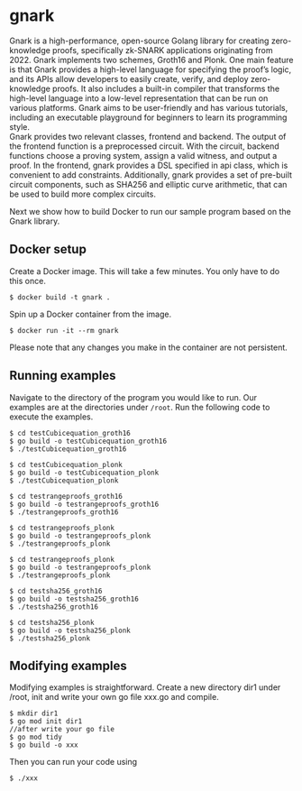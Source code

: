 # gnark

Gnark is a high-performance, open-source Golang library for creating zero-knowledge proofs, specifically zk-SNARK applications originating from 2022. Gnark implements two schemes, Groth16 and Plonk. One main feature is that Gnark provides a high-level language for specifying the proof’s logic, and its APIs allow developers to easily create, verify, and deploy zero-knowledge proofs. It also includes a built-in compiler that transforms the high-level language into a low-level representation that can be run on various platforms. Gnark aims to be user-friendly and has various tutorials, including an executable playground for beginners to learn its programming style.  
Gnark provides two relevant classes, frontend and backend. The output of the frontend function is a preprocessed circuit. With the circuit, backend functions choose a proving system, assign a valid witness, and output a proof. In the frontend, gnark provides a DSL specified in api class, which is convenient to add constraints. Additionally, gnark provides a set of pre-built circuit components, such as SHA256 and elliptic curve arithmetic, that can be used to build more complex circuits. 

Next we show how to build Docker to run our sample program based on the Gnark library.

## Docker setup

Create a Docker image. This will take a few minutes. You only have to do 
this once.
```
$ docker build -t gnark .
```

Spin up a Docker container from the image.
```
$ docker run -it --rm gnark
```

Please note that any changes you make in the container are not persistent. 

## Running examples

Navigate to the directory of the program you would like to run.
Our examples are at the directories under `/root`.
Run the following code to execute the examples.
```
$ cd testCubicequation_groth16  
$ go build -o testCubicequation_groth16
$ ./testCubicequation_groth16
```

```
$ cd testCubicequation_plonk
$ go build -o testCubicequation_plonk
$ ./testCubicequation_plonk
```

```
$ cd testrangeproofs_groth16
$ go build -o testrangeproofs_groth16
$ ./testrangeproofs_groth16
```

```
$ cd testrangeproofs_plonk
$ go build -o testrangeproofs_plonk
$ ./testrangeproofs_plonk
```

```
$ cd testrangeproofs_plonk
$ go build -o testrangeproofs_plonk
$ ./testrangeproofs_plonk
```

```
$ cd testsha256_groth16
$ go build -o testsha256_groth16    
$ ./testsha256_groth16
```

```
$ cd testsha256_plonk
$ go build -o testsha256_plonk
$ ./testsha256_plonk
```

## Modifying examples
Modifying examples is straightforward. 
Create a new directory dir1 under /root, init and write your own go file xxx.go and compile.
```
$ mkdir dir1
$ go mod init dir1
//after write your go file
$ go mod tidy
$ go build -o xxx
```
Then you can run your code using
```
$ ./xxx
```



